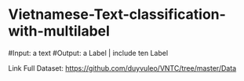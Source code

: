 # Vietnamese-Text-classification-with-multilabel
#Input: a text
#Output: a Label | include ten Label

Link Full Dataset: https://github.com/duyvuleo/VNTC/tree/master/Data
